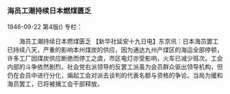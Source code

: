 ### 海员工潮持续日本燃煤匮乏

1946-09-22
第4版()
专栏：

　　海员工潮持续日本燃煤匮乏
    【新华社延安十九日电】东京讯：日本海员罢工已持续八天，严重的影响本州煤炭的供应，因为通达九州产煤区的海运全部停顿，许多工厂因煤炭供应断绝而停工之虞，市区电灯亦受影响，火车已减少班次。工会内部的斗争依然剧烈，社会党右派领导的反罢工派虽为会员群众驱出领导机构，但仍在会员中进行分化，煽起工会对派去谈判的代表名额与资格的争论。当局为缓和海员罢工，已将被捕工会干部释放。
